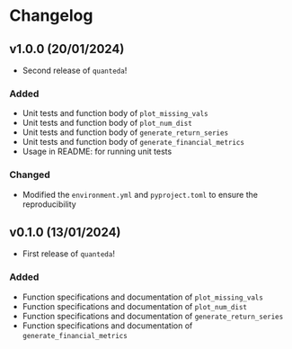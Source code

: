# Changelog

<!--next-version-placeholder-->

## v1.0.0 (20/01/2024)

- Second release of `quanteda`!

### Added

 - Unit tests and function body of `plot_missing_vals`
 - Unit tests and function body of `plot_num_dist`
 - Unit tests and function body of `generate_return_series`
 - Unit tests and function body of `generate_financial_metrics`
 - Usage in README: for running unit tests 

### Changed

 - Modified the `environment.yml` and `pyproject.toml` to ensure the reproducibility

## v0.1.0 (13/01/2024)

- First release of `quanteda`!

### Added

 - Function specifications and documentation of `plot_missing_vals`
 - Function specifications and documentation of `plot_num_dist`
 - Function specifications and documentation of `generate_return_series`
 - Function specifications and documentation of `generate_financial_metrics`
